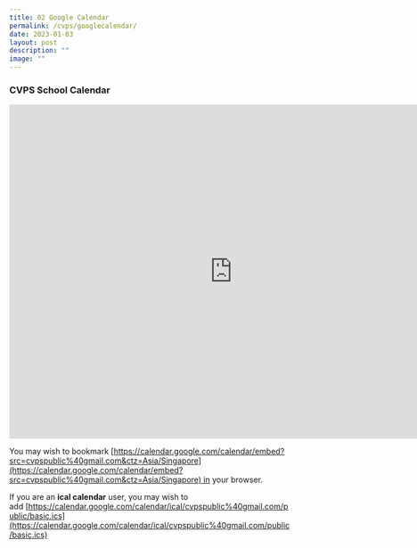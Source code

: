 ```yaml
---
title: 02 Google Calendar
permalink: /cvps/googlecalendar/
date: 2023-01-03
layout: post
description: ""
image: ""
---
```

### CVPS School Calendar

<iframe src="https://calendar.google.com/calendar/embed?src=cvpspublic%40gmail.com&ctz=Asia%2FSingapore" style="border: 0" width="800" height="600" frameborder="0" scrolling="no"></iframe>

<br>

You may wish to bookmark [https://calendar.google.com/calendar/embed?src=cvpspublic%40gmail.com&ctz=Asia/Singapore](https://calendar.google.com/calendar/embed?src=cvpspublic%40gmail.com&ctz=Asia/Singapore) in your browser.

If you are an **ical calendar** user, you may wish to add [https://calendar.google.com/calendar/ical/cvpspublic%40gmail.com/public/basic.ics](https://calendar.google.com/calendar/ical/cvpspublic%40gmail.com/public/basic.ics)